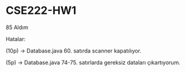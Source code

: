 # CSE222-HW1

85 Aldım

Hatalar:

(10p) -> Database.java 60. satırda scanner kapatılıyor.

(5p) -> Database.java 74-75. satırlarda gereksiz dataları çıkartıyorum.
